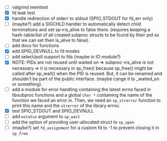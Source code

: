 - [ ] valgrind memtest
- [X] fd leak test
- [X] handle redirection of stderr to stdout (SPIO_STDOUT for fd_err only)
- [ ] (maybe?) add a SIGCHLD handler to automatically detect child terminations and set sp->is_alive to false there. (requires keeping a hash-table/list of all created subproc structs to be found by their pid so that we can set their is_alive to false).
- [ ] add docs for functions
- [X] add SPIO_DEVNULL to fd modes
- [ ] add select/poll support to fds (maybe in IO module?)
- [X] NOTE: PIDs are not reused until waited on => subproc->is_alive is not necessary => it is necessary in sp_free() because sp_free() might be called after sp_wait() when the PID is reused. But, it can be renamed and shouldn't be part of the public interface. (maybe cange it to _waited_on or something).
- [ ] add a module for error handling containing the latest errno faced in libsubproc functions and a global `char *` containing the name of the function we faced an error in. Then, we need an `sp_strerror` function to print this name and the `strerror` of the library errno.
- [X] test SPIO_STDOUT and SPIO_DEVNULL
- [ ] add `wstatus` argument to `sp_wait`
- [ ] add the option of providing user-allocated struct to `sp_open`
- [ ] (maybe?) set `fd_assignment` for a custom fd to -1 to prevent closing it in `sp_free`
